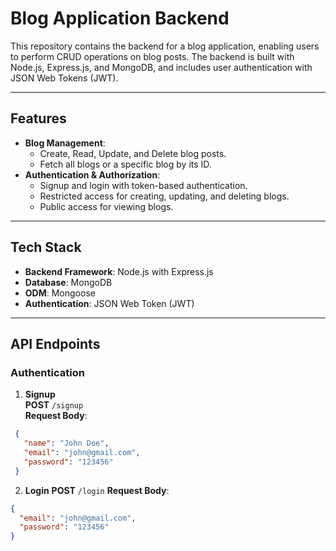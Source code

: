 
# Blog Application Backend

This repository contains the backend for a blog application, enabling users to perform CRUD operations on blog posts. The backend is built with Node.js, Express.js, and MongoDB, and includes user authentication with JSON Web Tokens (JWT).

---

## Features

- **Blog Management**:
  - Create, Read, Update, and Delete blog posts.
  - Fetch all blogs or a specific blog by its ID.
- **Authentication & Authorization**:
  - Signup and login with token-based authentication.
  - Restricted access for creating, updating, and deleting blogs.
  - Public access for viewing blogs.

---

## Tech Stack

- **Backend Framework**: Node.js with Express.js
- **Database**: MongoDB
- **ODM**: Mongoose
- **Authentication**: JSON Web Token (JWT)

---

## API Endpoints

### **Authentication**
1. **Signup**  
   **POST** `/signup`  
   **Request Body**:
  ```json
   {
     "name": "John Doe",
     "email": "john@gmail.com",
     "password": "123456"
   }
```
2. **Login**
    **POST** `/login`
  **Request Body**:
```json
{
  "email": "john@gmail.com",
  "password": "123456"
}
```




